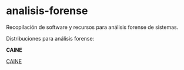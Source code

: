 # analisis-forense

Recopilación de software y recursos para análisis forense de sistemas.

Distribuciones para análisis forense:

**CAINE** 

[CAINE](https://mirror.parrotsec.org/mirrors/parrot/iso/caine/caine11.0.iso)

